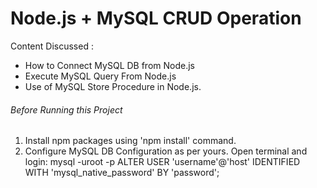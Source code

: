 # Node.js + MySQL CRUD Operation

Content Discussed :

- How to Connect MySQL DB from Node.js
- Execute MySQL Query From Node.js
- Use of MySQL Store Procedure in Node.js.

###### Before Running this Project

1.  Install npm packages using 'npm install' command.
2.  Configure MySQL DB Configuration as per yours.
    Open terminal and login:
    mysql -uroot -p
    ALTER USER 'username'@'host' IDENTIFIED WITH 'mysql_native_password' BY 'password';
